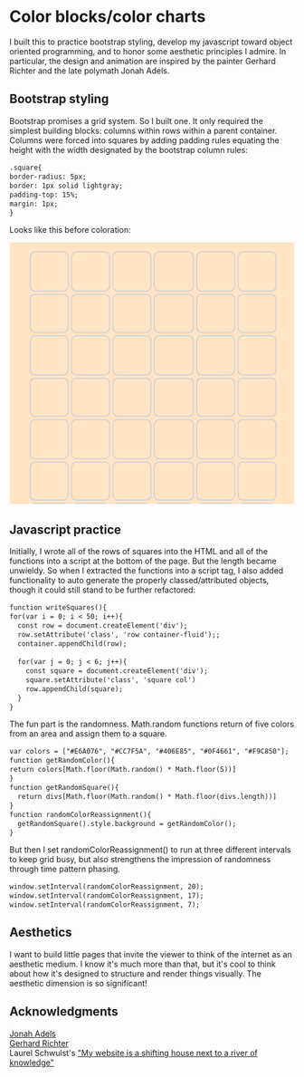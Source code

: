 # Color blocks/color charts

I built this to practice bootstrap styling, develop my javascript toward object oriented programming, and to honor some aesthetic principles I admire. In particular, the design and animation are inspired by the painter Gerhard Richter and the late polymath Jonah Adels.

## Bootstrap styling

Bootstrap promises a grid system. So I built one. It only required the simplest building blocks: columns within rows within a parent container. Columns were forced into squares by adding padding rules equating the height with the width designated by the bootstrap column rules:

```
.square{
border-radius: 5px;
border: 1px solid lightgray;
padding-top: 15%;
margin: 1px;
}
```

Looks like this before coloration:

![](assets/squares.png)

## Javascript practice

Initially, I wrote all of the rows of squares into the HTML and all of the functions into a script at the bottom of the page. But the length became unwieldy. So when I extracted the functions into a script tag, I also added functionality to auto generate the properly classed/attributed objects, though it could still stand to be further refactored:

```
function writeSquares(){
for(var i = 0; i < 50; i++){
  const row = document.createElement('div');
  row.setAttribute('class', 'row container-fluid');;
  container.appendChild(row);

  for(var j = 0; j < 6; j++){
    const square = document.createElement('div');
    square.setAttribute('class', 'square col')
    row.appendChild(square);
  }
}
```

The fun part is the randomness. Math.random functions return of five colors from an area and assign them to a square.

```
var colors = ["#E6A076", "#CC7F5A", "#406E85", "#0F4661", "#F9C850"];
function getRandomColor(){
return colors[Math.floor(Math.random() * Math.floor(5))]
}
function getRandomSquare(){
  return divs[Math.floor(Math.random() * Math.floor(divs.length))]
}
function randomColorReassignment(){
  getRandomSquare().style.background = getRandomColor();
}
```

But then I set randomColorReassignment() to run at three different intervals to keep grid busy, but also strengthens the impression of randomness through time pattern phasing.

```
window.setInterval(randomColorReassignment, 20);
window.setInterval(randomColorReassignment, 17);
window.setInterval(randomColorReassignment, 7);
```

## Aesthetics

I want to build little pages that invite the viewer to think of the internet as an aesthetic medium. I know it's much more than that, but it's cool to think about how it's designed to structure and render things visually. The aesthetic dimension is so significant!

## Acknowledgments
[Jonah Adels](http://environment.yale.edu/news/article/remembering-jonah-adels/)</br>
[Gerhard Richter](https://news.artnet.com/art-world/gerhard-richter-color-charts-turn-50-322319)</br>
Laurel Schwulst's ["My website is a shifting house next to a river of knowledge"](https://thecreativeindependent.com/people/laurel-schwulst-my-website-is-a-shifting-house-next-to-a-river-of-knowledge-what-could-yours-be/)
